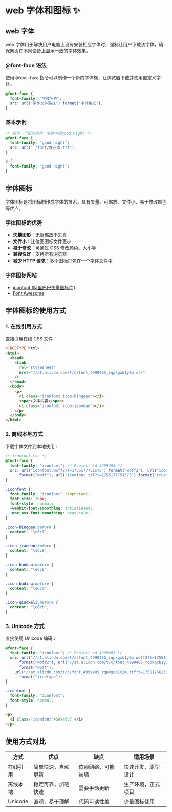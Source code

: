 # web 字体和图标 ✨

## web 字体

web 字体用于解决用户电脑上没有安装相应字体时，强制让用户下载该字体，确保网页在不同设备上显示一致的字体效果。

### @font-face 语法

使用 `@font-face` 指令可以制作一个新的字体族，让浏览器下载并使用自定义字体。

```css
@font-face {
  font-family: "字体名称";
  src: url("字体文件路径") format("字体格式");
}
```

### 基本示例

```css
/* 制作一个新的字体，名称叫做good night */
@font-face {
  font-family: "good night";
  src: url("./font/晚安体.ttf");
}

p {
  font-family: "good night";
}
```

## 字体图标

字体图标是将图标制作成字体的技术，具有矢量、可缩放、文件小、易于修改颜色等优点。

### 字体图标的优势

- **矢量图形**：无限缩放不失真
- **文件小**：比位图图标文件更小
- **易于修改**：可通过 CSS 修改颜色、大小等
- **兼容性好**：支持所有浏览器
- **减少 HTTP 请求**：多个图标打包在一个字体文件中

### 字体图标网站

- [iconfont (阿里巴巴矢量图标库)](https://www.iconfont.cn/)
- [Font Awesome](https://fontawesome.com/)

## 字体图标的使用方式

### 1. 在线引用方式

直接引用在线 CSS 文件：

```html :collapsed-lines
<!DOCTYPE html>
<html>
  <head>
    <link
      rel="stylesheet"
      href="//at.alicdn.com/t/c/font_4999485_rqpkgxb1y2m.css"
    />
  </head>
  <body>
    <p>
      <i class="iconfont icon-binggao"></i>
      <span>文本内容</span>
      <i class="iconfont icon-jiandan"></i>
    </p>
  </body>
</html>
```

### 2. 离线本地方式

下载字体文件到本地使用：

```css :collapsed-lines
/* iconfont.css */
@font-face {
  font-family: "iconfont"; /* Project id 4999485 */
  src: url("iconfont.woff2?t=1755177751575") format("woff2"), url("iconfont.woff?t=1755177751575")
      format("woff"), url("iconfont.ttf?t=1755177751575") format("truetype");
}

.iconfont {
  font-family: "iconfont" !important;
  font-size: 16px;
  font-style: normal;
  -webkit-font-smoothing: antialiased;
  -moz-osx-font-smoothing: grayscale;
}

.icon-binggao:before {
  content: "\e6c7";
}

.icon-jiandan:before {
  content: "\e6c8";
}

.icon-hanbao:before {
  content: "\e6c9";
}

.icon-buding:before {
  content: "\e6ca";
}

.icon-qiaokeli:before {
  content: "\e6cb";
}
```

### 3. Unicode 方式

直接使用 Unicode 编码：

```css :collapsed-lines
@font-face {
  font-family: "iconfont"; /* Project id 4999485 */
  src: url("//at.alicdn.com/t/c/font_4999485_rqpkgxb1y2m.woff2?t=1755176623648")
      format("woff2"), url("//at.alicdn.com/t/c/font_4999485_rqpkgxb1y2m.woff?t=1755176623648")
      format("woff"),
    url("//at.alicdn.com/t/c/font_4999485_rqpkgxb1y2m.ttf?t=1755176623648")
      format("truetype");
}

.iconfont {
  font-family: "iconfont";
  font-style: normal;
}
```

```html
<p>
  <i class="iconfont">&#xe6c7;</i>
</p>
```

## 使用方式对比

| 方式     | 优点               | 缺点               | 适用场景           |
| -------- | ------------------ | ------------------ | ------------------ |
| 在线引用 | 简单快速，自动更新 | 依赖网络，可能被墙 | 快速开发，原型设计 |
| 离线本地 | 稳定可靠，加载快速 | 需要手动更新       | 生产环境，正式项目 |
| Unicode  | 直观，易于理解     | 代码可读性差       | 少量图标使用       |
